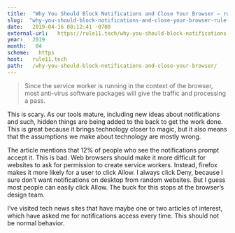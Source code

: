 ```yaml
---
title:  "Why You Should Block Notifications and Close Your Browser – rule 11 reader" 
slug:  "why-you-should-block-notifications-and-close-your-browser-rule-11-reader" 
date:   2019-04-16 08:12:41 -0700 
external-url:   https://rule11.tech/why-you-should-block-notifications-and-close-your-browser/ 
year:   2019 
month:   04 
scheme:   https 
host:   rule11.tech 
path:   /why-you-should-block-notifications-and-close-your-browser/ 
---
```


>  Since the service worker is running in the context of the browser, most anti-virus software packages will give the traffic and processing a pass.

This is scary. As our tools mature, including new ideas about notifications and such, hidden things are being added to the back to get the work done. This is great because it brings technology closer to magic, but it also means that the assumptions we make about technology are mostly wrong.

The article mentions that 12% of people who see the notifications prompt accept it. This is bad. Web browsers should make it more difficult for websites to ask for permission to create service workers. Instead, firefox makes it more likely for a user to click Allow. I always click Deny, because I sure don’t want notifications on desktop from random websites. But I guess most people can easily click Allow. The buck for this stops at the browser’s design team.

I’ve visited tech news sites that have maybe one or two articles of interest, which have asked me for notifications access every time. This should not be normal behavior.